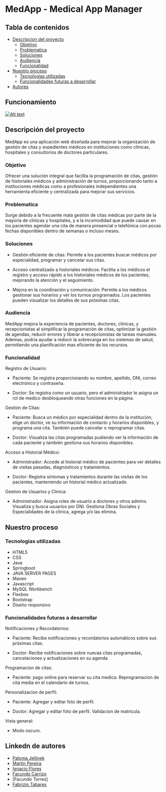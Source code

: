 # MedApp - Medical App Manager
## Tabla de contenidos

- [Descripcion del proyecto](#descripcion)
  - [Objetivo](#objetivo)
  - [Problematica](#problematica)
  - [Soluciones](#soluciones)
  - [Audiencia](#audiencia)
  - [Funcionalidad](#funcionalidad)
- [Nuestro proceso](#proceso)
  - [Tecnologias utilizadas](#tecnologias)
  - [Funcionalidades futuras a desarrollar](#funcionalidadesFuturas)
- [Autores](#autores)

## Funcionamiento
[![Alt text](https://img.youtube.com/vi/7cMbAvS-Y0A/0.jpg)](https://www.youtube.com/watch?v=7cMbAvS-Y0A)
## Descripción del proyecto

MedApp es una aplicación web diseñada para mejorar la organización de gestión de citas y expedientes médicos en instituciones como clínicas, hospitales y consultorios de doctores particulares.

### Objetivo
Ofrecer una solución integral que facilita la programación de citas, gestión de historiales médicos y administración de turnos, proporcionando tanto a instituciones médicas como a profesionales independientes una herramienta eficiente y centralizada para mejorar sus servicios.

### Problematica

Surge debido a la frecuente mala gestión de citas médicas por parte de la mayoría de clínicas y hospitales, y a la incomodidad que puede causar en los pacientes agendar una cita de manera presencial o telefónica con pocas fechas disponibles dentro de semanas o incluso meses.

### Soluciones

- Gestión eficiente de citas:
Permite a los pacientes buscar médicos por especialidad, programar y cancelar sus citas.

- Acceso centralizado a historiales médicos:
Facilita a los médicos el registro y acceso rápido a los historiales médicos de los pacientes, mejorando la atención y el seguimiento.

- Mejora en la coordinación y comunicación:
Permite a los médicos gestionar sus horarios y ver los turnos programados.
Los pacientes pueden visualizar los detalles de sus próximas citas.

### Audiencia

MedApp mejora la experiencia de pacientes, doctores, clínicas, y recepcionistas al simplificar la programación de citas, optimizar la gestión de agendas, reducir errores y liberar a recepcionistas de tareas manuales. Ademas, podria ayudar a reducir la sobrecarga en los sistemas de salud, permitiendo una planificación mas eficiente de los recursos.

### Funcionalidad

Registro de Usuario:

- Paciente: Se registra proporcionando su nombre, 
apellido, DNI, correo electrónico y contraseña.

- Doctor: Se registra como un usuario, pero el 
administrador le asigna un rol de medico desbloqueando otras 
funciones en la página.

Gestión de Citas:

- Paciente: Busca un médico por especialidad dentro de la 
institución, elige un doctor, ve su información de contacto y 
horarios disponibles, y programa una cita. También puede 
cancelar o reprogramar citas.

- Doctor: Visualiza las citas programadas pudiendo ver la 
información de cada paciente y también gestiona sus horarios 
disponibles.

Acceso a Historial Médico:

- Administrador: Accede al historial médico de pacientes para
ver detalles de visitas pasadas, diagnósticos y tratamientos.

- Doctor: Registra síntomas y tratamientos durante las visitas de 
los pacientes, manteniendo un historial médico actualizado.

Gestion de Usuarios y Clinica:

- Administrador: Asigna roles de usuario a doctores y otros admins. Visualiza y busca usuarios por DNI. Gestiona Obras Sociales y Especialidades de la clinica, agrega y/o las elimina.

## Nuestro proceso

### Tecnologias utilizadas

- HTML5
- CSS
- Java
- Springboot
- JAVA SERVER PAGES
- Maven
- Javascript
- MySQL Workbench
- Flexbox
- Bootstrap
- Diseño responsivo

### Funcionalidades futuras a desarrollar

Notificaciones y Recordatorios:

- Paciente: Recibe notificaciones y recordatorios automáticos 
sobre sus próximas citas.

- Doctor: Recibe notificaciones sobre nuevas citas programadas, 
cancelaciones y actualizaciones en su agenda

Programacion de citas:

- Paciente: pago online para reservar su cita medica. Reprogramacion de cita media en el calendario de turnos.

Personalizacion de perfil:

- Paciente: Agregar y editar foto de perfil.

- Doctor: Agregar y editar foto de perfil. Validacion de matricula.

Vista general:

- Modo oscuro.

## Linkedn de autores

- [Paloma Jellinek](www.linkedin.com/in/palomajellinek)
- [Martin Pereira](https://www.linkedin.com/in/martin-pereira-39009b227/)
- [Ignacio Flores](https://www.linkedin.com/in/ignacio-flores-lera/)
- [Facundo Carrizo](https://www.linkedin.com/in/facu14carrizo/)
- [Facundo Torres]
- [Fabrizio Tabares](https://www.linkedin.com/in/fabrizio-tabares/)
  
